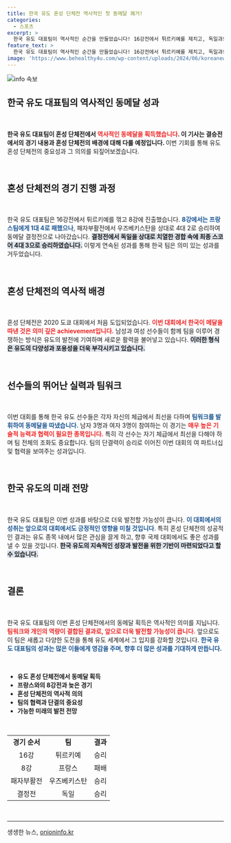 ```yaml
---
title: 한국 유도 혼성 단체전 역사적인 첫 동메달 쾌거!
categories:
  - 스포츠
excerpt: >
  한국 유도 대표팀이 역사적인 순간을 만들었습니다! 16강전에서 튀르키예를 제치고, 독일과의 결정전에서 접전 끝에 동메달을 확보했습니다. 유도 혼성 단체전에서의 첫 메달, 그 감동을 함께하세요!
feature_text: >
  한국 유도 대표팀이 역사적인 순간을 만들었습니다! 16강전에서 튀르키예를 제치고, 독일과의 결정전에서 접전 끝에 동메달을 확보했습니다. 유도 혼성 단체전에서의 첫 메달, 그 감동을 함께하세요!
image: 'https://www.behealthy4u.com/wp-content/uploads/2024/06/koreanews.jpg'
---
```


<p><img src="https://www.behealthy4u.com/wp-content/uploads/2024/06/koreanews.jpg" alt="info 속보" /></p>

<h2 data-ke-size="size26">한국 유도 대표팀의 역사적인 동메달 성과</h2>

<p data-ke-size="size16">&nbsp;</p>

<p><strong>한국 유도 대표팀이 혼성 단체전에서 </strong><b><span style="color: #ee2323;">역사적인 동메달을 획득했습니다</span></b><strong>. 이 기사는 결승전에서의 경기 내용과 혼성 단체전의 배경에 대해 다룰 예정입니다. </strong>이번 기회를 통해 유도 혼성 단체전의 중요성과 그 의의를 되짚어보겠습니다. </p>

<p data-ke-size="size16">&nbsp;</p>

<h2 data-ke-size="size26">혼성 단체전의 경기 진행 과정</h2>

<p data-ke-size="size16">&nbsp;</p>

<p>한국 유도 대표팀은 16강전에서 튀르키예를 꺾고 8강에 진출했습니다. <b><span style="color: #1a5490;">8강에서는 프랑스팀에게 1대 4로 패했으나</span></b>, 패자부활전에서 우즈베키스탄을 상대로 4대 2로 승리하여 동메달 결정전으로 나아갔습니다. <b><span style="background-color: #21538527;">결정전에서 독일을 상대로 치열한 경합 속에 최종 스코어 4대 3으로 승리하였습니다.</span></b> 이렇게 연속된 성과를 통해 한국 팀은 의미 있는 성과를 거두었습니다.</p>

<p data-ke-size="size16">&nbsp;</p>

<h2 data-ke-size="size26">혼성 단체전의 역사적 배경</h2>

<p data-ke-size="size16">&nbsp;</p>

<p>혼성 단체전은 2020 도쿄 대회에서 처음 도입되었습니다. <b><span style="color: #ee2323;">이번 대회에서 한국이 메달을 따낸 것은 의미 깊은 achievement입니다.</span></b> 남성과 여성 선수들이 함께 팀을 이루어 경쟁하는 방식은 유도의 발전에 기여하며 새로운 활력을 불어넣고 있습니다. <b><span style="background-color: #21538527;">이러한 형식은 유도의 다양성과 포용성을 더욱 부각시키고 있습니다.</span></b> </p>

<p data-ke-size="size16">&nbsp;</p>

<h2 data-ke-size="size26">선수들의 뛰어난 실력과 팀워크</h2>

<p data-ke-size="size16">&nbsp;</p>

<p>이번 대회를 통해 한국 유도 선수들은 각자 자신의 체급에서 최선을 다하며 <b><span style="color: #1a5490;">팀워크를 발휘하여 동메달을 따냈습니다.</span></b> 남자 3명과 여자 3명이 참여하는 이 경기는 <b><span style="color: #ee2323;">매우 높은 기술적 능력과 협력이 필요한 종목입니다.</span></b> 특히 각 선수는 자기 체급에서 최선을 다해야 하며 팀 전체의 조화도 중요합니다. 팀의 단결력이 승리로 이어진 이번 대회의 여 파트너십 및 협력을 보여주는 성과입니다.</p>

<p data-ke-size="size16">&nbsp;</p>

<h2 data-ke-size="size26">한국 유도의 미래 전망</h2>

<p data-ke-size="size16">&nbsp;</p>

<p>한국 유도 대표팀은 이번 성과를 바탕으로 더욱 발전할 가능성이 큽니다. <b><span style="color: #1a5490;">이 대회에서의 성취는 앞으로의 대회에서도 긍정적인 영향을 미칠 것입니다</span></b>. 특히 혼성 단체전의 성공적인 결과는 유도 종목 내에서 많은 관심을 끌게 하고, 향후 국제 대회에서도 좋은 성과를 낼 수 있을 것입니다. <b><span style="background-color: #21538527;">한국 유도의 지속적인 성장과 발전을 위한 기반이 마련되었다고 할 수 있습니다.</span></b></p>

<p data-ke-size="size16">&nbsp;</p>

<h2 data-ke-size="size26">결론</h2>

<p data-ke-size="size16">&nbsp;</p>

<p>한국 유도 대표팀의 이번 혼성 단체전에서의 동메달 획득은 역사적인 의미를 지닙니다. <b><span style="color: #ee2323;">팀워크와 개인의 역량이 결합된 결과로, 앞으로 더욱 발전할 가능성이 큽니다.</span></b> 앞으로도 이 팀은 새롭고 다양한 도전을 통해 유도 세계에서 그 입지를 강화할 것입니다. <b><span style="color: #1a5490;">한국 유도 대표팀의 성과는 많은 이들에게 영감을 주며, 향후 더 많은 성과를 기대하게 만듭니다.</span></b> </p>

<p data-ke-size="size16">&nbsp;</p>

<ul>
    <li><strong>유도 혼성 단체전에서 동메달 획득</strong></li>
    <li><strong>프랑스와의 8강전과 늦은 경기</strong></li>
    <li><strong>혼성 단체전의 역사적 의의</strong></li>
    <li><strong>팀의 협력과 단결의 중요성</strong></li>
    <li><strong>가능한 미래의 발전 전망</strong></li>
</ul>

<p data-ke-size="size16">&nbsp;</p>

<table style="border-collapse: collapse; width: 100%;">
    <tbody>
        <tr>
            <td style="text-align: center; height: 17px;"><b>경기 순서</b></td>
            <td style="text-align: center; height: 17px;"><b>팀</b></td>
            <td style="text-align: center; height: 17px;"><b>결과</b></td>
        </tr>
        <tr>
            <td style="text-align: center; height: 17px;">16강</td>
            <td style="text-align: center; height: 17px;">튀르키예</td>
            <td style="text-align: center; height: 17px;">승리</td>
        </tr>
        <tr>
            <td style="text-align: center; height: 17px;">8강</td>
            <td style="text-align: center; height: 17px;">프랑스</td>
            <td style="text-align: center; height: 17px;">패배</td>
        </tr>
        <tr>
            <td style="text-align: center; height: 17px;">패자부활전</td>
            <td style="text-align: center; height: 17px;">우즈베키스탄</td>
            <td style="text-align: center; height: 17px;">승리</td>
        </tr>
        <tr>
            <td style="text-align: center; height: 17px;">결정전</td>
            <td style="text-align: center; height: 17px;">독일</td>
            <td style="text-align: center; height: 17px;">승리</td>
        </tr>
    </tbody>
</table>

<p data-ke-size="size16">&nbsp;</p>

<hr />
생생한 뉴스, <a href="https://onioninfo.kr" rel="dofollow">onioninfo.kr</a>


